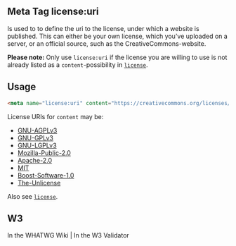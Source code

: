 ## Meta Tag license:uri

Is used to to define the uri to the license, under which a website is published. This can either be your own license, which you've uploaded on a server, or an official source, such as the CreativeCommons-website. 

**Please note:** Only use `license:uri` if the license you are willing to use is not already listed as a `content`-possibility in [`license`](license).

## Usage

````html
<meta name="license:uri" content="https://creativecommons.org/licenses/by-nc-sa/4.0/">
````

License URIs for `content` may be:
	
- [GNU-AGPLv3](https://choosealicense.com/licenses/agpl-3.0/)
- [GNU-GPLv3](https://choosealicense.com/licenses/gpl-3.0/)
- [GNU-LGPLv3](https://choosealicense.com/licenses/lgpl-3.0/)
- [Mozilla-Public-2.0](https://choosealicense.com/licenses/mpl-2.0/)
- [Apache-2.0](https://choosealicense.com/licenses/apache-2.0/)
- [MIT](https://choosealicense.com/licenses/mit/)
- [Boost-Software-1.0](https://choosealicense.com/licenses/bsl-1.0/)
- [The-Unlicense](https://choosealicense.com/licenses/unlicense/)

Also see [`license`](license).

## W3

<i class="fas fa-check"></i> In the WHATWG Wiki | <i class="fas fa-times"></i> In the W3 Validator
